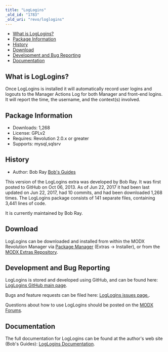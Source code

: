 ```yaml
---
title: "LogLogins"
_old_id: "1783"
_old_uri: "revo/loglogins"
---
```


- [What is LogLogins?](#LogLogins-WhatisLogLogins)
- [Package Information](#LogLogins-Information)
- [History](#LogLogins-History)
- [Download](#LogLogins-Download)
- [Development and Bug Reporting](#LogLogins-DevelopmentandBugReporting)
- [Documentation](#LogLogins-Documentation)
 
What is LogLogins?
------------------

Once LogLogins is installed it will automatically record user logins and logouts to the Manager Actions Log for both Manager and front-end logins. It will report the time, the username, and the context(s) involved.

Package Information
-------------------

- Downloads: 1,268
- License: GPLv2
- Requires: Revolution 2.0.x or greater
- Supports: mysql,sqlsrv

History
-------

- Author: Bob Ray [Bob's Guides](https://bobsguides.com)

 This version of the LogLogins extra was developed by Bob Ray. It was first posted to GitHub on Oct 06, 2013. As of Jun 22, 2017 it had been last updated on Jun 22, 2017, had 10 commits, and had been downloaded 1,268 times. The LogLogins package consists of 141 separate files, containing 3,441 lines of code.

It is currently maintained by Bob Ray.

Download
--------

 LogLogins can be downloaded and installed from within the MODX Revolution Manager via [Package Manager](/revolution/2.x/developing-in-modx/advanced-development/package-management "Package Manager") (Extras -> Installer), or from the [MODX Extras Repository](https://modx.com/extras/package/loglogins).

Development and Bug Reporting 
------------------------------

 LogLogins is stored and developed using GitHub, and can be found here: [LogLogins GitHub main page](https://github.com/BobRay/LogLogins).

 Bugs and feature requests can be filed here: [LogLogins issues page.](https://github.com/BobRay/LogLogins/issues).

Questions about how to use LogLogins should be posted on the [MODX Forums](https://forums.modx.com).

Documentation
-------------

 The full documentation for LogLogins can be found at the author's web site (Bob's Guides): [LogLogins Documentation](https://bobsguides.com/loglogins-tutorial.html).

 